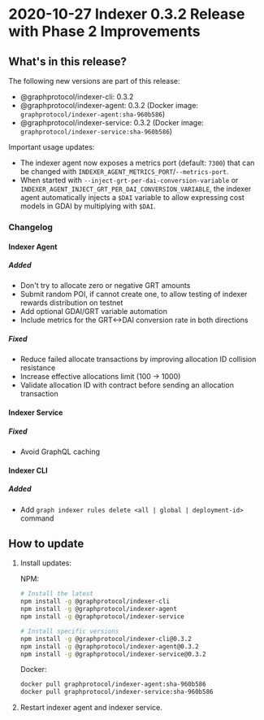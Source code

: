 # 2020-10-27 Indexer 0.3.2 Release with Phase 2 Improvements

## What's in this release?

The following new versions are part of this release:

- @graphprotocol/indexer-cli: 0.3.2
- @graphprotocol/indexer-agent: 0.3.2 (Docker image: `graphprotocol/indexer-agent:sha-960b586`)
- @graphprotocol/indexer-service: 0.3.2 (Docker image: `graphprotocol/indexer-service:sha-960b586`)

Important usage updates: 
- The indexer agent now exposes a metrics port (default: `7300`) that can be changed 
with `INDEXER_AGENT_METRICS_PORT`/`--metrics-port`.
- When started with `--inject-grt-per-dai-conversion-variable` or `INDEXER_AGENT_INJECT_GRT_PER_DAI_CONVERSION_VARIABLE`, the indexer 
agent automatically injects a `$DAI` variable to allow expressing cost models in GDAI by multiplying with `$DAI`. 

### Changelog

#### Indexer Agent

##### Added
- Don't try to allocate zero or negative GRT amounts
- Submit random POI, if cannot create one, to allow testing of indexer rewards distribution on testnet
- Add optional GDAI/GRT variable automation
- Include metrics for the GRT<->DAI conversion rate in both directions

##### Fixed
- Reduce failed allocate transactions by improving allocation ID collision resistance
- Increase effective allocations limit (100 -> 1000)
- Validate allocation ID with contract before sending an allocation transaction

#### Indexer Service

##### Fixed
- Avoid GraphQL caching

#### Indexer CLI

##### Added
- Add `graph indexer rules delete <all | global | deployment-id>` command

## How to update

1. Install updates:

   NPM:

   ```sh
   # Install the latest
   npm install -g @graphprotocol/indexer-cli
   npm install -g @graphprotocol/indexer-agent
   npm install -g @graphprotocol/indexer-service

   # Install specific versions
   npm install -g @graphprotocol/indexer-cli@0.3.2
   npm install -g @graphprotocol/indexer-agent@0.3.2
   npm install -g @graphprotocol/indexer-service@0.3.2
   ```

   Docker:

   ```sh
   docker pull graphprotocol/indexer-agent:sha-960b586
   docker pull graphprotocol/indexer-service:sha-960b586
   ```

2. Restart indexer agent and indexer service.
